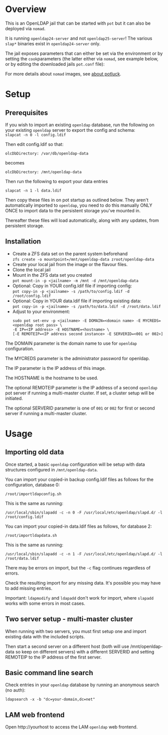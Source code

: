 # Overview

This is an OpenLDAP jail that can be started with ```pot``` but it can also be deployed via ```nomad```.

It is running `openldap24-server` and not `openldap25-server`! The various `slap*` binaries exist in 
`openldap24-server` only.

The jail exposes parameters that can either be set via the environment or by setting the ```cook```parameters (the 
latter either via ```nomad```, see example below, or by editing the downloaded jails ```pot.conf``` file):

For more details about ```nomad``` images, see [about potluck](https://potluck.honeyguide.net/micro/about-potluck/).

# Setup

## Prerequisites

If you wish to import an existing `openldap` database, run the following on your existing `openldap` server to 
export the config and schema:    
``` slapcat -n 0 -l config.ldif ```

Then edit config.ldif so that:    
```
olcDbDirectory: /var/db/openldap-data
```

becomes    
```
olcDbDirectory: /mnt/openldap-data
```

Then run the following to export your data entries    
```
slapcat -n 1 -l data.ldif
```

Then copy these files in on pot startup as outlined below. They aren't automatically imported to `openldap`, you 
need to do this manually ONLY ONCE to import data to the persistent storage you've mounted in.

Thereafter these files will load automatically, along with any updates, from persistent storage.

## Installation

* Create a ZFS data set on the parent system beforehand    
  ```zfs create -o mountpoint=/mnt/openldap-data zroot/openldap-data```
* Create your local jail from the image or the flavour files. 
* Clone the local jail
* Mount in the ZFS data set you created    
  ```pot mount-in -p <jailname> -m /mnt -d /mnt/openldap-data```
* Optional: Copy in YOUR config.ldif file if importing config:    
  ```pot copy-in -p <jailname> -s /path/to/config.ldif -d /root/config.ldif```
* Optional: Copy in YOUR data.ldif file if importing existing data:    
  ```pot copy-in -p <jailname> -s /path/to/data.ldif -d /root/data.ldif```
* Adjust to your environment:    
  ```
  sudo pot set-env -p <jailname> -E DOMAIN=<domain name> -E MYCREDS=<openldap root pass> \
  -E IP=<IP address> -E HOSTNAME=<hostname> \
  [-E REMOTEIP=<IP address second instance> -E SERVERID=<001 or 002>]
  ```

The DOMAIN parameter is the domain name to use for `openldap` configuration.

The MYCREDS parameter is the administrator password for openldap.

The IP parameter is the IP address of this image.

The HOSTNAME is the hostname to be used.

The optional REMOTEIP parameter is the IP address of a second `openldap` pot server if running a multi-master 
cluster. If set, a cluster setup will be initiated.

The optional SERVERID parameter is one of `001` or `002` for first or second server if running a multi-master cluster.

# Usage

## Importing old data

Once started, a basic `openldap` configuration will be setup with data structures configured in `/mnt/openldap-data`.

You can import your copied-in backup config.ldif files as follows for the configuration, database 0:    
```
/root/importldapconfig.sh
```

This is the same as running:    
```
/usr/local/sbin/slapadd -c -n 0 -F /usr/local/etc/openldap/slapd.d/ -l /root/config.ldif
```

You can import your copied-in data.ldif files as follows, for database 2:    
```
/root/importldapdata.sh
```

This is the same as running:    
```
/usr/local/sbin/slapadd -c -n 1 -F /usr/local/etc/openldap/slapd.d/ -l /root/data.ldif
```

There may be errors on import, but the `-c` flag continues regardless of errors.

Check the resulting import for any missing data. It's possible you may have to add missing entries.

Important: `ldapmodify` and `ldapadd` don't work for import, where `slapadd` works with some errors in most cases.

## Two server setup - multi-master cluster

When running with two servers, you must first setup one and import existing data with the included scripts.

Then start a second server on a different host (both will use /mnt/openldap-data so keep on different servers) 
with a different SERVERID and setting REMOTEIP to the IP address of the first server.

## Basic command line search

Check entries in your `openldap` database by running an anonymous search (no auth):    
```
ldapsearch -x -b "dc=your-domain,dc=net"
```

## LAM web frontend
Open http://yourhost to access the LAM `openldap` web frontend.
